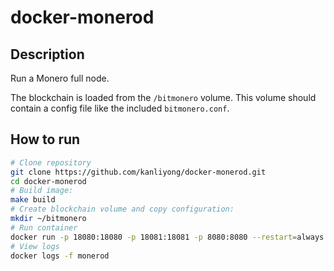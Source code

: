 
# docker-monerod

## Description

Run a Monero full node.

The blockchain is loaded from the `/bitmonero` volume. This volume should contain a config file like the included `bitmonero.conf`.

## How to run

```sh
# Clone repository
git clone https://github.com/kanliyong/docker-monerod.git
cd docker-monerod
# Build image:
make build
# Create blockchain volume and copy configuration:
mkdir ~/bitmonero 
# Run container
docker run -p 18080:18080 -p 18081:18081 -p 8080:8080 --restart=always -v ~/bitmonero:/bitmonero --name=monerod -td kanliyong/monerod:latest
# View logs
docker logs -f monerod
```
